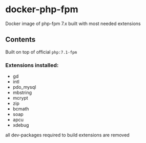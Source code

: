 # docker-php-fpm

Docker image of php-fpm 7.x built with most needed extensions

## Contents

Built on top of official `php:7.1-fpm`

### Extensions installed:

- gd
- intl
- pdo_mysql
- mbstring
- mcrypt
- zip
- bcmath
- soap
- apcu
- xdebug

all dev-packages required to build extensions are removed
